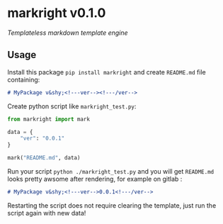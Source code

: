 # markright v&shy;<!---version-->0.1.0<!---/version-->
*Templateless markdown template engine*

## Usage


Install this package `pip install markright` and create `README.md` file containing:
```markdown
# MyPackage v&shy;<!---ver--><!---/ver-->
```

Create python script like `markright_test.py`:
```python
from markright import mark

data = {
    "ver": "0.0.1"
}

mark("README.md", data)
```

Run your script `python ./markright_test.py` and you will get `README.md` looks pretty awsome after rendering, for example on gitlab :
```markdown
# MyPackage v&shy;<!---ver-->0.0.1<!---/ver-->
```
Restarting the script does not require clearing the template, just run the script again with new data!